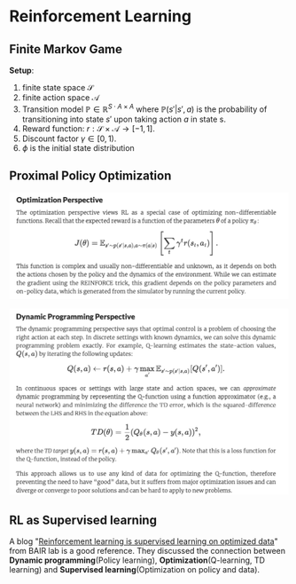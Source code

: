 # Reinforcement Learning

## Finite Markov Game

**Setup**:

1. finite state space $\mathcal{S}$
2. finite action space $\mathcal{A}$
3. Transition model $\mathbb{P}\in \mathbb{R}^{S\cdot A\times A}$ where $\mathbb{P}(s'\vert s',a)$ is the probability of transitioning into state $s'$ upon taking action $a$ in state s. 
4. Reward function: $r: \mathcal{S}\times\mathcal{A}\to[-1,1]$.
5. Discount factor $\gamma\in [0,1)$.
6. $\phi$ is the initial state distribution



## Proximal Policy Optimization

![image-20231006120130464](img/2023-06-28-Reinforcement-learning/image-20231006120130464.png)

![image-20231006121412260](img/2023-06-28-Reinforcement-learning/image-20231006121412260.png)

## RL as Supervised learning

A blog "[Reinforcement learning is supervised learning on optimized data](https://bair.berkeley.edu/blog/2020/10/13/supervised-rl/)" from BAIR lab is a good reference. They discussed the connection between **Dynamic programming**(Policy learning), **Optimization**(Q-learning, TD learning) and **Supervised learning**(Optimization on policy and data). 







